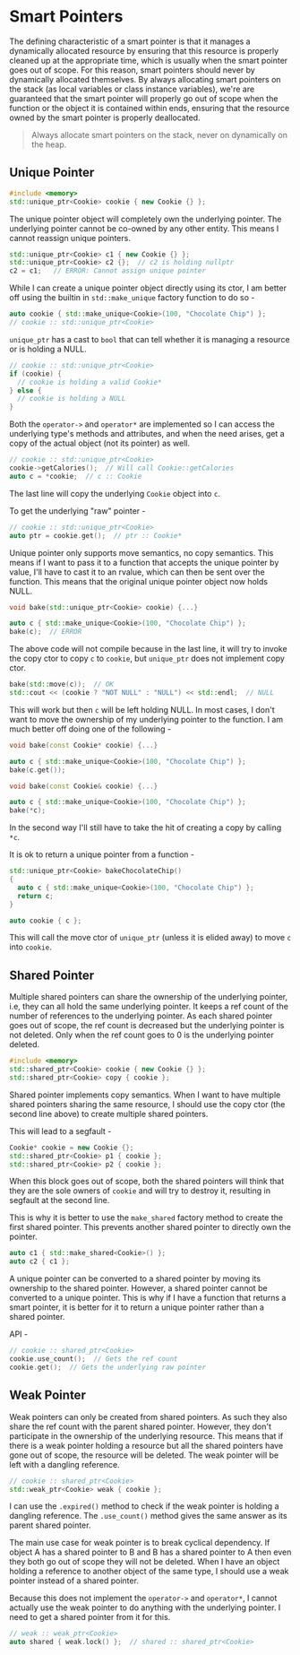 # Smart Pointers

The defining characteristic of a smart pointer is that it manages a dynamically allocated resource by ensuring that this resource is properly cleaned up at the appropriate time, which is usually when the smart pointer goes out of scope. For this reason, smart pointers should never by dynamically allocated themselves. By always allocating smart pointers on the stack (as local variables or class instance variables), we're are guaranteed that the smart pointer will properly go out of scope when the function or the object it is contained within ends, ensuring that the resource owned by the smart pointer is properly deallocated.

> Always allocate smart pointers on the stack, never on dynamically on the heap.

## Unique Pointer

```c++
#include <memory>
std::unique_ptr<Cookie> cookie { new Cookie {} };
```

The unique pointer object will completely own the underlying pointer. The underlying pointer cannot be co-owned by any other entity. This means I cannot reassign unique pointers.

```c++
std::unique_ptr<Cookie> c1 { new Cookie {} };
std::unique_ptr<Cookie> c2 {};  // c2 is holding nullptr
c2 = c1;   // ERROR: Cannot assign unique pointer
```

While I can create a unique pointer object directly using its ctor, I am better off using the builtin in `std::make_unique` factory function to do so -

```c++
auto cookie { std::make_unique<Cookie>(100, "Chocolate Chip") };
// cookie :: std::unique_ptr<Cookie>
```

`unique_ptr` has a cast to `bool` that can tell whether it is managing a resource or is holding a NULL.

```c++
// cookie :: std::unique_ptr<Cookie>
if (cookie) {
  // cookie is holding a valid Cookie*
} else {
  // cookie is holding a NULL
}
```

Both the `operator->` and `operator*` are implemented so I can access the underlying type's methods and attributes, and when the need arises, get a copy of the actual object (not its pointer) as well.

```c++
// cookie :: std::unique_ptr<Cookie>
cookie->getCalories();  // Will call Cookie::getCalories
auto c = *cookie;  // c :: Cookie
```

The last line will copy the underlying `Cookie` object into `c`.

To get the underlying "raw" pointer -

```c++
// cookie :: std::unique_ptr<Cookie>
auto ptr = cookie.get();  // ptr :: Cookie*
```

Unique pointer only supports move semantics, no copy semantics. This means if I want to pass it to a function that accepts the unique pointer by value, I'll have to cast it to an rvalue, which can then be sent over the function. This means that the original unique pointer object now holds NULL.

```c++
void bake(std::unique_ptr<Cookie> cookie) {...}

auto c { std::make_unique<Cookie>(100, "Chocolate Chip") };
bake(c);  // ERROR
```

The above code will not compile because in the last line, it will try to invoke the copy ctor to copy `c` to `cookie`, but `unique_ptr` does not implement copy ctor. 

```c++
bake(std::move(c));  // OK
std::cout << (cookie ? "NOT NULL" : "NULL") << std::endl;  // NULL
```

This will work but then `c` will be left holding NULL. In most cases, I don't want to move the ownership of my underlying pointer to the function. I am much better off doing one of the following -

```c++
void bake(const Cookie* cookie) {...}

auto c { std::make_unique<Cookie>(100, "Chocolate Chip") };
bake(c.get());
```

```c++
void bake(const Cookie& cookie) {...}

auto c { std::make_unique<Cookie>(100, "Chocolate Chip") };
bake(*c);
```

In the second way I'll still have to take the hit of creating a copy by calling `*c`.

It is ok to return a unique pointer from a function -

```c++
std::unique_ptr<Cookie> bakeChocolateChip()
{
  auto c { std::make_unique<Cookie>(100, "Chocolate Chip") };
  return c;
}

auto cookie { c };
```

This will call the move ctor of `unique_ptr` (unless it is elided away) to move `c` into `cookie`.

## Shared Pointer

Multiple shared pointers can share the ownership of the underlying pointer, i.e, they can all hold the same underlying pointer. It keeps a ref count of the number of references to the underlying pointer. As each shared pointer goes out of scope, the ref count is decreased but the underlying pointer is not deleted. Only when the ref count goes to 0 is the underlying pointer deleted.

```c++
#include <memory>
std::shared_ptr<Cookie> cookie { new Cookie {} };
std::shared_ptr<Cookie> copy { cookie };
```

Shared pointer implements copy semantics. When I want to have multiple shared pointers sharing the same resource, I should use the copy ctor (the second line above) to create multiple shared pointers.

This will lead to a segfault -

```c++
Cookie* cookie = new Cookie {};
std::shared_ptr<Cookie> p1 { cookie };
std::shared_ptr<Cookie> p2 { cookie };
```

When this block goes out of scope, both the shared pointers will think that they are the sole owners of `cookie` and will try to destroy it, resulting in segfault at the second line.

This is why it is better to use the `make_shared` factory method to create the first shared pointer. This prevents another shared pointer to directly own the pointer.

```c++
auto c1 { std::make_shared<Cookie>() };
auto c2 { c1 };
```

A unique pointer can be converted to a shared pointer by moving its ownership to the shared pointer. However, a shared pointer cannot be converted to a unique pointer. This is why if I have a function that returns a smart pointer, it is better for it to return a unique pointer rather than a shared pointer.

API -

```c++
// cookie :: shared_ptr<Cookie>
cookie.use_count();  // Gets the ref count
cookie.get();  // Gets the underlying raw pointer
```

## Weak Pointer

Weak pointers can only be created from shared pointers. As such they also share the ref count with the parent shared pointer. However, they don't participate in the ownership of the underlying resource. This means that if there is a weak pointer holding a resource but all the shared pointers have gone out of scope, the resource will be deleted. The weak pointer will be left with a dangling reference.

```c++
// cookie :: shared_ptr<Cookie>
std::weak_ptr<Cookie> weak { cookie };
```

I can use the `.expired()` method to check if the weak pointer is holding a dangling reference. The `.use_count()` method gives the same answer as its parent shared pointer.

The main use case for weak pointer is to break cyclical dependency. If object A has a shared pointer to B and B has a shared pointer to A then even they both go out of scope they will not be deleted. When I have an object holding a reference to another object of the same type, I should use a weak pointer instead of a shared pointer.

Because this does not implement the `operator->` and `operator*`, I cannot actually use the weak pointer to do anything with the underlying pointer. I need to get a shared pointer from it for this.

```c++
// weak :: weak_ptr<Cookie>
auto shared { weak.lock() };  // shared :: shared_ptr<Cookie>
```

